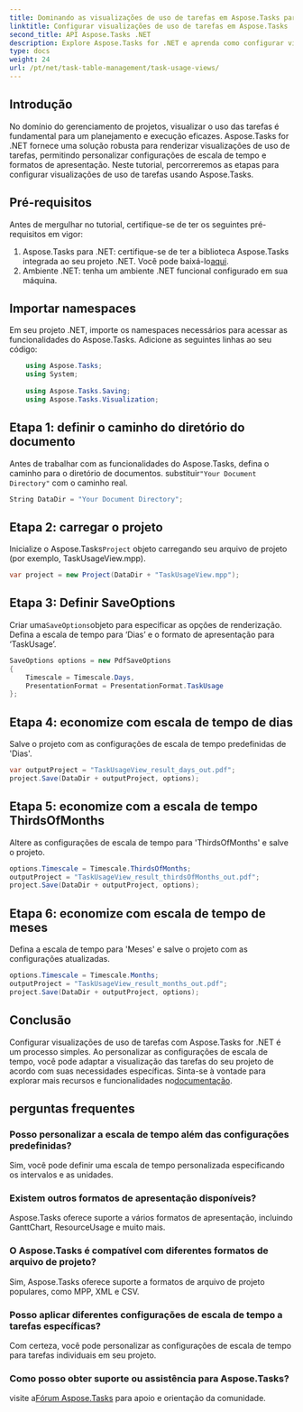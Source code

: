 ```yaml
---
title: Dominando as visualizações de uso de tarefas em Aspose.Tasks para .NET
linktitle: Configurar visualizações de uso de tarefas em Aspose.Tasks
second_title: API Aspose.Tasks .NET
description: Explore Aspose.Tasks for .NET e aprenda como configurar visualizações de uso de tarefas. Personalize as configurações de escala de tempo e aprimore os recursos visuais de gerenciamento de projetos.
type: docs
weight: 24
url: /pt/net/task-table-management/task-usage-views/
---
```

## Introdução
No domínio do gerenciamento de projetos, visualizar o uso das tarefas é fundamental para um planejamento e execução eficazes. Aspose.Tasks for .NET fornece uma solução robusta para renderizar visualizações de uso de tarefas, permitindo personalizar configurações de escala de tempo e formatos de apresentação. Neste tutorial, percorreremos as etapas para configurar visualizações de uso de tarefas usando Aspose.Tasks.
## Pré-requisitos
Antes de mergulhar no tutorial, certifique-se de ter os seguintes pré-requisitos em vigor:
1.  Aspose.Tasks para .NET: certifique-se de ter a biblioteca Aspose.Tasks integrada ao seu projeto .NET. Você pode baixá-lo[aqui](https://releases.aspose.com/tasks/net/).
2. Ambiente .NET: tenha um ambiente .NET funcional configurado em sua máquina.
## Importar namespaces
Em seu projeto .NET, importe os namespaces necessários para acessar as funcionalidades do Aspose.Tasks. Adicione as seguintes linhas ao seu código:
```csharp
    using Aspose.Tasks;
    using System;
    
    using Aspose.Tasks.Saving;
    using Aspose.Tasks.Visualization;
```
## Etapa 1: definir o caminho do diretório do documento
 Antes de trabalhar com as funcionalidades do Aspose.Tasks, defina o caminho para o diretório de documentos. substituir`"Your Document Directory"` com o caminho real.
```csharp
String DataDir = "Your Document Directory";
```
## Etapa 2: carregar o projeto
 Inicialize o Aspose.Tasks`Project` objeto carregando seu arquivo de projeto (por exemplo, TaskUsageView.mpp).
```csharp
var project = new Project(DataDir + "TaskUsageView.mpp");
```
## Etapa 3: Definir SaveOptions
 Criar uma`SaveOptions`objeto para especificar as opções de renderização. Defina a escala de tempo para ‘Dias’ e o formato de apresentação para ‘TaskUsage’.
```csharp
SaveOptions options = new PdfSaveOptions
{
    Timescale = Timescale.Days,
    PresentationFormat = PresentationFormat.TaskUsage
};
```
## Etapa 4: economize com escala de tempo de dias
Salve o projeto com as configurações de escala de tempo predefinidas de 'Dias'.
```csharp
var outputProject = "TaskUsageView_result_days_out.pdf";
project.Save(DataDir + outputProject, options);
```
## Etapa 5: economize com a escala de tempo ThirdsOfMonths
Altere as configurações de escala de tempo para 'ThirdsOfMonths' e salve o projeto.
```csharp
options.Timescale = Timescale.ThirdsOfMonths;
outputProject = "TaskUsageView_result_thirdsOfMonths_out.pdf";
project.Save(DataDir + outputProject, options);
```
## Etapa 6: economize com escala de tempo de meses
Defina a escala de tempo para 'Meses' e salve o projeto com as configurações atualizadas.
```csharp
options.Timescale = Timescale.Months;
outputProject = "TaskUsageView_result_months_out.pdf";
project.Save(DataDir + outputProject, options);
```
## Conclusão
Configurar visualizações de uso de tarefas com Aspose.Tasks for .NET é um processo simples. Ao personalizar as configurações de escala de tempo, você pode adaptar a visualização das tarefas do seu projeto de acordo com suas necessidades específicas.
 Sinta-se à vontade para explorar mais recursos e funcionalidades no[documentação](https://reference.aspose.com/tasks/net/).
## perguntas frequentes
### Posso personalizar a escala de tempo além das configurações predefinidas?
Sim, você pode definir uma escala de tempo personalizada especificando os intervalos e as unidades.
### Existem outros formatos de apresentação disponíveis?
Aspose.Tasks oferece suporte a vários formatos de apresentação, incluindo GanttChart, ResourceUsage e muito mais.
### O Aspose.Tasks é compatível com diferentes formatos de arquivo de projeto?
Sim, Aspose.Tasks oferece suporte a formatos de arquivo de projeto populares, como MPP, XML e CSV.
### Posso aplicar diferentes configurações de escala de tempo a tarefas específicas?
Com certeza, você pode personalizar as configurações de escala de tempo para tarefas individuais em seu projeto.
### Como posso obter suporte ou assistência para Aspose.Tasks?
 visite a[Fórum Aspose.Tasks](https://forum.aspose.com/c/tasks/15) para apoio e orientação da comunidade.
